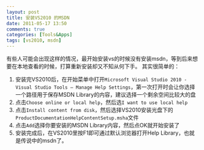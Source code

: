 ```yaml
---
layout: post
title: 安装VS2010 的MSDN
date: 2011-05-17 13:50
comments: true
categories: [Tools&Apps]
tags: [vs2010, msdn]
---
```

有些人可能会出现这样的情况，最开始安装vs的时候没有安装msdn，等到后来想要在本地查看的时候，打算重新安装却又不知从何下手。
其实很简单的：

1. 安装完VS2010后，在开始菜单中打开`Microsoft Visual Studio 2010 - Visual Studio Tools – Manage Help Settings`，第一次打开时会让你选择一个路径用于保存MSDN Library的内容，建议选择一个剩余空间比较大的盘        
2. 点击`Choose online or local help`，然后选`I want to use local help`
3. 点击`Install content from disk`，然后选择VS2010安装光盘下的`ProductDocumentationHelpContentSetup.msha`文件         
4. 点击`Add`选择你要安装的MSDN Library内容，然后点OK就开始安装了
5. 安装完成后，在VS2010里按F1即可通过默认浏览器打开Help Library，也就是传说中的msdn了。
